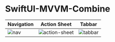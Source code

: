 # SwiftUI-MVVM-Combine


| Navigation | Action Sheet | Tabbar |
| ------------- | ------------- | ------------- |
|![nav](https://user-images.githubusercontent.com/75713253/203617707-5ed64f93-4794-4d70-b51d-7c039a794585.gif)|![action-sheet](https://user-images.githubusercontent.com/75713253/203617782-991dc861-b5ee-447a-9e42-2ba765135f7a.gif)|![tabbar](https://user-images.githubusercontent.com/75713253/203617836-8af40025-057b-450a-96ae-851196fa86c9.gif)|


